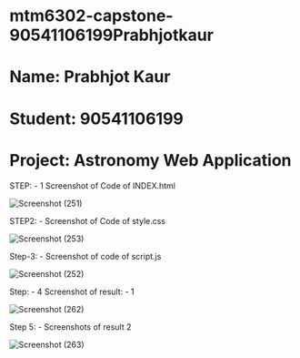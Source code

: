 # mtm6302-capstone-90541106199Prabhjotkaur
# Name: Prabhjot Kaur
# Student: 90541106199
# Project: Astronomy Web Application

STEP: - 1 Screenshot of Code of INDEX.html


![Screenshot (251)](https://github.com/90541106199Prabhjotkaur/mtm6302-capstone-90541106199Prabhjotkaur/assets/133902578/a1d6530a-e21c-4958-a3d0-9f6caa03ad43)


STEP2: - Screenshot of Code of style.css

![Screenshot (253)](https://github.com/90541106199Prabhjotkaur/mtm6302-capstone-90541106199Prabhjotkaur/assets/133902578/510f83a6-e6ce-4f5e-bd3e-1486844c5b04)

Step-3: - Screenshot of code of script.js


![Screenshot (252)](https://github.com/90541106199Prabhjotkaur/mtm6302-capstone-90541106199Prabhjotkaur/assets/133902578/7db49e54-c1bf-42c2-98e3-daf9967b6665)

Step: - 4 Screenshot of result: - 1 

![Screenshot (262)](https://github.com/90541106199Prabhjotkaur/mtm6302-capstone-90541106199Prabhjotkaur/assets/133902578/1a4e44fe-7dd6-45ac-ac42-e2f1d04c61ef)

Step 5: - Screenshots of result 2

![Screenshot (263)](https://github.com/90541106199Prabhjotkaur/mtm6302-capstone-90541106199Prabhjotkaur/assets/133902578/52e9c0e0-9b47-4b33-9839-de46cc6d705b)




